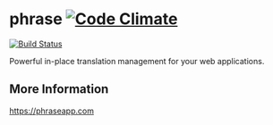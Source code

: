 # phrase [![Code Climate](https://codeclimate.com/badge.png)](https://codeclimate.com/github/phrase/phrase)
[![Build Status](https://secure.travis-ci.org/phrase/phrase.png)](http://travis-ci.org/phrase/phrase)

Powerful in-place translation management for your web applications.

## More Information

https://phraseapp.com
